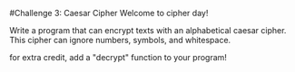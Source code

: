 #Challenge 3: Caesar Cipher
Welcome to cipher day!

Write a program that can encrypt texts with an alphabetical caesar cipher. This cipher can ignore numbers, symbols, and whitespace.

for extra credit, add a "decrypt" function to your program!
